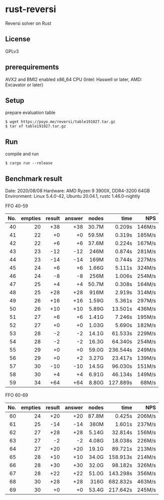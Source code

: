 # rust-reversi
Reversi solver on Rust

## License

GPLv3

## prerequirements

AVX2 and BMI2 enabled x86\_64 CPU (Intel: Haswell or later, AMD: Excavator or later)

## Setup

prepare evaluation table

```Shell
$ wget https://poyo.me/reversi/table191027.tar.gz
$ tar xf table191027.tar.gz
```

## Run

compile and run

```Shell
$ cargo run --release
```

## Benchmark result

Date: 2020/08/08
Hardware: AMD Ryzen 9 3900X, DDR4-3200 64GB
Environment: Linux 5.4.0-42, Ubuntu 20.04.1, rustc 1.46.0-nightly

FFO 40-59

|No.|empties|result|answer|nodes|time|NPS|
|---:|---:|---:|---:|---:|---:|---:|
|40|20|+38|+38|30.7M|   0.209s|146M/s|
|41|22| +0| +0|59.5M|   0.319s|185M/s|
|42|22| +6| +6|37.6M|   0.224s|167M/s|
|43|23|-12|-12| 246M|   0.874s|281M/s|
|44|23|-14|-14| 169M|   0.744s|227M/s|
|45|24| +6| +6|1.66G|   5.111s|324M/s|
|46|24| -8| -8| 256M|   1.006s|254M/s|
|47|25| +4| +4|50.7M|   0.308s|164M/s|
|48|25|+28|+28| 916M|   2.919s|314M/s|
|49|26|+16|+16|1.59G|   5.361s|297M/s|
|50|26|+10|+10|5.89G|  13.501s|436M/s|
|51|27| +6| +6|1.41G|   7.246s|195M/s|
|52|27| +0| +0|1.03G|   5.690s|182M/s|
|53|28| -2| -2|14.1G|  61.533s|229M/s|
|54|28| -2| -2|16.3G|  64.340s|254M/s|
|55|29| +0| +0|59.0G| 236.544s|249M/s|
|56|29| +0| +2|3.27G|  23.417s|139M/s|
|57|30|-10|-10|14.5G|  96.030s|151M/s|
|58|30| +4| +4|6.91G|  46.134s|149M/s|
|59|34|+64|+64|8.80G| 127.889s|68M/s|

FFO 60-69

|No.|empties|result|answer|nodes|time|NPS|
|---:|---:|---:|---:|---:|---:|---:|
|60|24|+20|+20|87.8M|   0.425s|206M/s|
|61|25|-14|-14| 380M|   1.601s|237M/s|
|62|27|+28|+28|5.14G|  32.814s|156M/s|
|63|27| -2| -2|4.08G|  18.038s|226M/s|
|64|27|+20|+20|19.1G|  89.721s|213M/s|
|65|28|+10|+10|34.0G| 158.913s|214M/s|
|66|28|+30|+30|32.0G|  98.182s|326M/s|
|67|28|+22|+22|51.0G| 143.298s|356M/s|
|68|30|+28|+28| 316G| 682.832s|463M/s|
|69|30| +0| +0|53.4G| 217.642s|245M/s|
